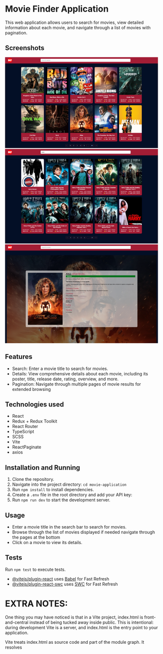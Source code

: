 # Movie Finder Application

This web application allows users to search for movies, view detailed information about each movie, and navigate through a list of movies with pagination.

## Screenshots

![main page](image.png)
![search movie harry](image-2.png)
![movie details](image-1.png)

## Features

- Search: Enter a movie title to search for movies.
- Details: View comprehensive details about each movie, including its poster, title, release date, rating, overview, and more.
- Pagination: Navigate through multiple pages of movie results for extended browsing

## Technologies used

- React
- Redux + Redux Toolkit
- React Router
- TypeScript
- SCSS
- Vite
- ReactPaginate
- axios

## Installation and Running

1. Clone the repository.
2. Navigate into the project directory: `cd movie-application`
3. Run `npm install` to install dependencies.
4. Create a `.env` file in the root directory and add your API key:
5. Run `npm run dev` to start the development server.

## Usage

- Enter a movie title in the search bar to search for movies.
- Browse through the list of movies displayed if needed navigate through the pages at the bottom
- Click on a movie to view its details.

## Tests

Run `npm test` to execute tests.

- [@vitejs/plugin-react](https://github.com/vitejs/vite-plugin-react/blob/main/packages/plugin-react/README.md) uses [Babel](https://babeljs.io/) for Fast Refresh
- [@vitejs/plugin-react-swc](https://github.com/vitejs/vite-plugin-react-swc) uses [SWC](https://swc.rs/) for Fast Refresh

# EXTRA NOTES:

One thing you may have noticed is that in a Vite project, index.html is front-and-central instead of being tucked away inside public. This is intentional: during development Vite is a server, and index.html is the entry point to your application.

Vite treats index.html as source code and part of the module graph. It resolves <script type="module" src="..."> that references your JavaScript source code. Even inline <script type="module"> and CSS referenced via <link href> also enjoy Vite-specific features. In addition, URLs inside index.html are automatically rebased so there's no need for special %PUBLIC_URL% placeholders.

